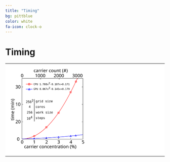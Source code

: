 ```yaml
---
title: "Timing"
bg: pittblue
color: white
fa-icon: clock-o
---
```


# Timing

<style>
    .table {
        background-color : white;
    }

    .cell {
        padding :   2.5%;
        align   : center;
    }

    .image {
        max-width : 50%;
        max-height: 50%;
    }
</style>

<center>
    <table class="table">
        <tr>
            <td class="cell">
                <img class="image" src="/img/carriers.svg">
            </td>
        </tr>
    </table>
</center>